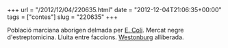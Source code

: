 +++
url = "/2012/12/04/220635.html"
date = "2012-12-04T21:06:35+00:00"
tags = ["contes"]
slug = "220635"
+++

Població marciana aborigen delmada per [E. Coli](http://ca.wikipedia.org/wiki/Escherichia_coli). Mercat negre d'estreptomicina. Lluita entre faccions. [Westonburg](http://en.wikipedia.org/wiki/Professor_Weston) alliberada.
